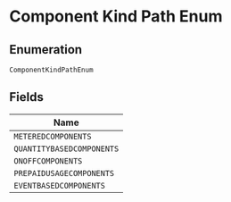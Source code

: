 
# Component Kind Path Enum

## Enumeration

`ComponentKindPathEnum`

## Fields

| Name |
|  --- |
| `METEREDCOMPONENTS` |
| `QUANTITYBASEDCOMPONENTS` |
| `ONOFFCOMPONENTS` |
| `PREPAIDUSAGECOMPONENTS` |
| `EVENTBASEDCOMPONENTS` |

